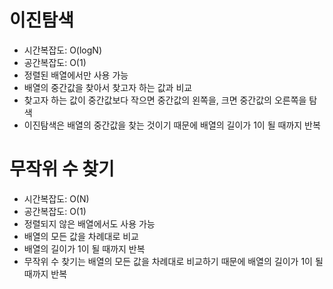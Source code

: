 # 이진탐색

- 시간복잡도: O(logN)
- 공간복잡도: O(1)
- 정렬된 배열에서만 사용 가능
- 배열의 중간값을 찾아서 찾고자 하는 값과 비교
- 찾고자 하는 값이 중간값보다 작으면 중간값의 왼쪽을, 크면 중간값의 오른쪽을 탐색
- 이진탐색은 배열의 중간값을 찾는 것이기 때문에 배열의 길이가 1이 될 때까지 반복

# 무작위 수 찾기

- 시간복잡도: O(N)
- 공간복잡도: O(1)
- 정렬되지 않은 배열에서도 사용 가능
- 배열의 모든 값을 차례대로 비교
- 배열의 길이가 1이 될 때까지 반복
- 무작위 수 찾기는 배열의 모든 값을 차례대로 비교하기 때문에 배열의 길이가 1이 될 때까지 반복


